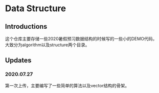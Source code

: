 # Data Structure

## Introductions

这个仓库主要存储一些2020暑假预习数据结构的时候写的一些小的DEMO代码，大致分为algorithm以及structure两个目录。

## Updates

### 2020.07.27

第一次上传，主要编写了一些简单的算法以及vector结构的骨架。
